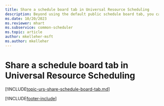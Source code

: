 ```yaml
---
title: Share a schedule board tab in Universal Resource Scheduling
description: Beyond using the default public schedule board tab, you can follow these steps to share a schedule board tab.
ms.date: 10/20/2023
ms.reviewer: mhart
ms.subservice: common-scheduler
ms.topic: article
author: mkelleher-msft
ms.author: mkelleher
---
```



# Share a schedule board tab in Universal Resource Scheduling

[!INCLUDE[topic-urs-share-schedule-board-tab.md](../shared/urs/share-schedule-board-tab.md)]

[!INCLUDE[footer-include](../includes/footer-banner.md)]
